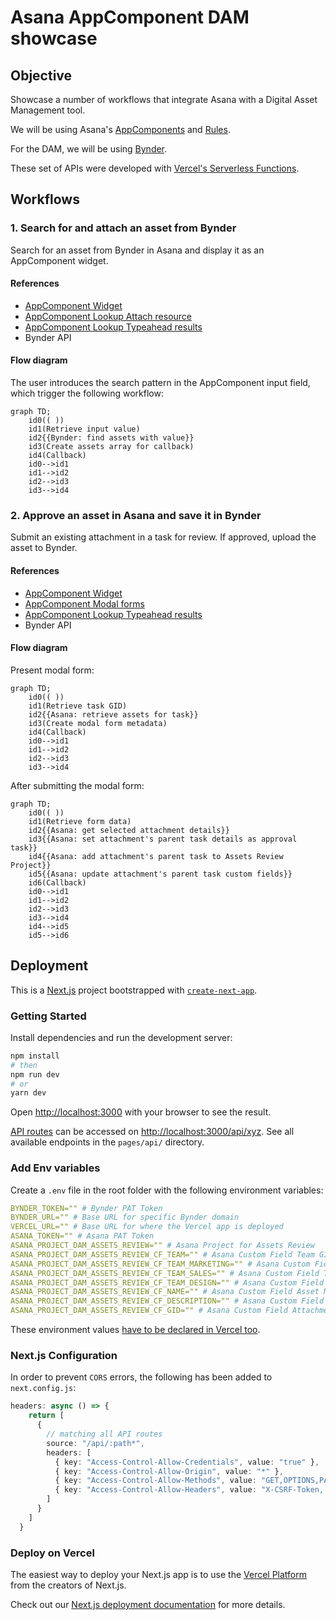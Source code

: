 
# Asana AppComponent DAM showcase

## Objective

Showcase a number of workflows that integrate Asana with a Digital Asset Management tool. 

We will be using Asana's [AppComponents](https://blog.asana.com/2022/03/app-components/) and [Rules](https://asana.com/guide/help/premium/rules).

For the DAM, we will be using [Bynder](https://www.bynder.com).

These set of APIs were developed with [Vercel's Serverless Functions](https://vercel.com/docs/concepts/functions/serverless-functions).

## Workflows

### 1. Search for and attach an asset from Bynder

Search for an asset from Bynder in Asana and display it as an AppComponent widget.

#### References

- [AppComponent Widget](https://developers.asana.com/docs/widgets)
- [AppComponent Lookup Attach resource](https://developers.asana.com/docs/attach-resource)
- [AppComponent Lookup Typeahead results](https://developers.asana.com/docs/get-lookup-typeahead-results)
- Bynder API

#### Flow diagram

The user introduces the search pattern in the AppComponent input field, which trigger the following workflow:

```mermaid
graph TD;
    id0(( ))
    id1(Retrieve input value)
    id2{{Bynder: find assets with value}}
    id3(Create assets array for callback)
    id4(Callback)
    id0-->id1
    id1-->id2
    id2-->id3
    id3-->id4
```

### 2. Approve an asset in Asana and save it in Bynder

Submit an existing attachment in a task for review. If approved, upload the asset to Bynder.

#### References

- [AppComponent Widget](https://developers.asana.com/docs/widgets)
- [AppComponent Modal forms](https://developers.asana.com/docs/modal-forms)
- [AppComponent Lookup Typeahead results](https://developers.asana.com/docs/get-lookup-typeahead-results)
- Bynder API

#### Flow diagram

Present modal form:

```mermaid
graph TD;
    id0(( ))
    id1(Retrieve task GID)
    id2{{Asana: retrieve assets for task}}
    id3(Create modal form metadata)
    id4(Callback)
    id0-->id1
    id1-->id2
    id2-->id3
    id3-->id4
```

After submitting the modal form:

```mermaid
graph TD;
    id0(( ))
    id1(Retrieve form data)
    id2{{Asana: get selected attachment details}}
    id3{{Asana: set attachment's parent task details as approval task}}
    id4{{Asana: add attachment's parent task to Assets Review Project}}
    id5{{Asana: update attachment's parent task custom fields}}
    id6(Callback)
    id0-->id1
    id1-->id2
    id2-->id3
    id3-->id4
    id4-->id5
    id5-->id6
```



## Deployment

This is a [Next.js](https://nextjs.org/) project bootstrapped with [`create-next-app`](https://github.com/vercel/next.js/tree/canary/packages/create-next-app).

### Getting Started

Install dependencies and run the development server:

```bash
npm install
# then
npm run dev
# or
yarn dev
```

Open [http://localhost:3000](http://localhost:3000) with your browser to see the result.

[API routes](https://nextjs.org/docs/api-routes/introduction) can be accessed on [http://localhost:3000/api/xyz](http://localhost:3000/api/zyx). See all available endpoints in the `pages/api/` directory.

### Add Env variables

Create a `.env` file in the root folder with the following environment variables:

```yaml
BYNDER_TOKEN="" # Bynder PAT Token
BYNDER_URL="" # Base URL for specific Bynder domain
VERCEL_URL="" # Base URL for where the Vercel app is deployed
ASANA_TOKEN="" # Asana PAT Token
ASANA_PROJECT_DAM_ASSETS_REVIEW="" # Asana Project for Assets Review
ASANA_PROJECT_DAM_ASSETS_REVIEW_CF_TEAM="" # Asana Custom Field Team GID
ASANA_PROJECT_DAM_ASSETS_REVIEW_CF_TEAM_MARKETING="" # Asana Custom Field Team Marketing Value
ASANA_PROJECT_DAM_ASSETS_REVIEW_CF_TEAM_SALES="" # Asana Custom Field Team Sales Value
ASANA_PROJECT_DAM_ASSETS_REVIEW_CF_TEAM_DESIGN="" # Asana Custom Field Team Design Value
ASANA_PROJECT_DAM_ASSETS_REVIEW_CF_NAME="" # Asana Custom Field Asset Name Value
ASANA_PROJECT_DAM_ASSETS_REVIEW_CF_DESCRIPTION="" # Asana Custom Field Asset Description Value
ASANA_PROJECT_DAM_ASSETS_REVIEW_CF_GID="" # Asana Custom Field Attachment GID Value
```

These environment values [have to be declared in Vercel too](https://vercel.com/docs/concepts/projects/environment-variables).

### Next.js Configuration

In order to prevent `CORS` errors, the following has been added to `next.config.js`:

```ts
headers: async () => {
    return [
      {
        // matching all API routes
        source: "/api/:path*",
        headers: [
          { key: "Access-Control-Allow-Credentials", value: "true" },
          { key: "Access-Control-Allow-Origin", value: "*" },
          { key: "Access-Control-Allow-Methods", value: "GET,OPTIONS,PATCH,DELETE,POST,PUT" },
          { key: "Access-Control-Allow-Headers", value: "X-CSRF-Token, X-Requested-With, Accept, Accept-Version, Content-Length, Content-MD5, Content-Type, Date, X-Api-Version, X-Asana-Request-Signature" },
        ]
      }
    ]
  }
```

### Deploy on Vercel

The easiest way to deploy your Next.js app is to use the [Vercel Platform](https://vercel.com/new?utm_medium=default-template&filter=next.js&utm_source=create-next-app&utm_campaign=create-next-app-readme) from the creators of Next.js.

Check out our [Next.js deployment documentation](https://nextjs.org/docs/deployment) for more details.
